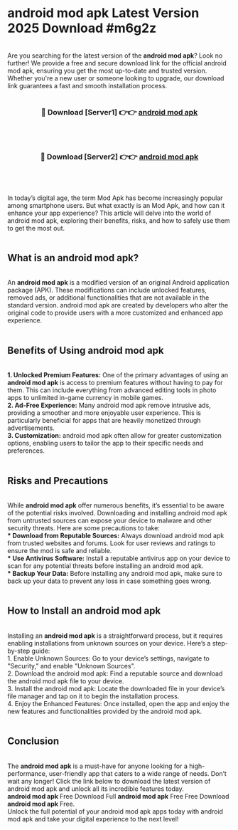 # android mod apk Latest Version 2025 Download #m6g2z<br>
<br>
Are you searching for the latest version of the <strong>android mod apk</strong>? Look no further! We provide a free and secure download link for the official android mod apk, ensuring you get the most up-to-date and trusted version. Whether you're a new user or someone looking to upgrade, our download link guarantees a fast and smooth installation process.
<br>
<br>
<div align="center">
<h3>🔴 Download [Server1] 👉👉 <a href="https://modyolo.store/android_mod_apk">android mod apk</a></h3><br>
<br>
<h3>🔴 Download [Server2] 👉👉 <a href="https://modyolo.store/=android_mod_apk">android mod apk</a></h3><br>
</div>
<br>
<br>
In today’s digital age, the term Mod Apk has become increasingly popular among smartphone users. But what exactly is an Mod Apk, and how can it enhance your app experience? This article will delve into the world of android mod apk, exploring their benefits, risks, and how to safely use them to get the most out.
<br>
<br>
<h2>What is an android mod apk?</h2>
<br>
An <strong>android mod apk</strong> is a modified version of an original Android application package (APK). These modifications can include unlocked features, removed ads, or additional functionalities that are not available in the standard version. android mod apk are created by developers who alter the original code to provide users with a more customized and enhanced app experience.
<br>
<br>
<h2>Benefits of Using android mod apk</h2>
<br>
<strong> 1. Unlocked Premium Features:</strong> One of the primary advantages of using an <strong>android mod apk</strong> is access to premium features without having to pay for them. This can include everything from advanced editing tools in photo apps to unlimited in-game currency in mobile games.
<br>
<strong> 2. Ad-Free Experience:</strong> Many android mod apk remove intrusive ads, providing a smoother and more enjoyable user experience. This is particularly beneficial for apps that are heavily monetized through advertisements.
<br>
<strong> 3. Customization:</strong> android mod apk often allow for greater customization options, enabling users to tailor the app to their specific needs and preferences.
<br>
<br>
<h2>Risks and Precautions</h2>
<br>
While <strong>android mod apk</strong> offer numerous benefits, it’s essential to be aware of the potential risks involved. Downloading and installing android mod apk from untrusted sources can expose your device to malware and other security threats. Here are some precautions to take:
<br>
<strong> * Download from Reputable Sources:</strong> Always download android mod apk from trusted websites and forums. Look for user reviews and ratings to ensure the mod is safe and reliable.
<br>
<strong> * Use Antivirus Software:</strong> Install a reputable antivirus app on your device to scan for any potential threats before installing an android mod apk.
<br>
<strong> * Backup Your Data:</strong> Before installing any android mod apk, make sure to back up your data to prevent any loss in case something goes wrong.
<br>
<br>
<h2>How to Install an android mod apk</h2>
<br>
Installing an <strong>android mod apk</strong> is a straightforward process, but it requires enabling installations from unknown sources on your device. Here’s a step-by-step guide:
<br>
 1. Enable Unknown Sources: Go to your device’s settings, navigate to "Security," and enable "Unknown Sources".
<br>
 2. Download the android mod apk: Find a reputable source and download the android mod apk file to your device.
<br>
 3. Install the android mod apk: Locate the downloaded file in your device’s file manager and tap on it to begin the installation process.
<br>
 4. Enjoy the Enhanced Features: Once installed, open the app and enjoy the new features and functionalities provided by the android mod apk.
<br>
<br>
<h2><strong>Conclusion</strong></h2>
<br>
The <strong>android mod apk</strong> is a must-have for anyone looking for a high-performance, user-friendly app that caters to a wide range of needs. Don’t wait any longer! Click the link below to download the latest version of android mod apk and unlock all its incredible features today.
<br>
<strong>android mod apk</strong> Free Download Full <strong>android mod apk</strong> Free Free Download <strong>android mod apk</strong> Free.
<br>
Unlock the full potential of your android mod apk apps today with android mod apk and take your digital experience to the next level!

